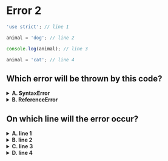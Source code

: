 # Error 2

```js
'use strict'; // line 1

animal = 'dog'; // line 2

console.log(animal); // line 3

animal = 'cat'; // line 4
```

## Which error will be thrown by this code?

<details>
<summary><strong>A. SyntaxError</strong></summary>
<br>

Nope. A _SyntaxError_ occurs with `let` when you try to declare the same
variable more than once.

In this snippet `animal` is only declared once, so that's not the problem.

</details>
<details>
<summary><strong>B. ReferenceError</strong></summary>
<br>

Yup! This is a _ReferenceError_ because you are trying to use the variable
`animal` while it was never declared in the program.

</details>

## On which line will the error occur?

<details>
<summary><strong>A. line 1</strong></summary>
<br>

Nope. Line 1 is the `"use strict";` directive, it changes the way JS interprets
your code but it's not a _step_ in your program.

Errors will never occur on the `"use strict";` line.

</details>
<details>
<summary><strong>B. line 2</strong></summary>
<br>

Correct! On line 2 the `animal` is _read_, but `animal` is never _declared_.
Reading a variable before it is declared will cause a _ReferenceError_.

</details>
<details>
<summary><strong>C. line 3</strong></summary>
<br>

Nope. The error occurs earlier in the program so the program will never reach
line 3.

</details>
<details>
<summary><strong>D. line 4</strong></summary>
<br>

Nope. The error occurs earlier in the program so the program will never reach
line 4.

</details>
